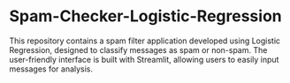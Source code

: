 # Spam-Checker-Logistic-Regression
This repository contains a spam filter application developed using Logistic Regression, designed to classify messages as spam or non-spam. The user-friendly interface is built with Streamlit, allowing users to easily input messages for analysis.
